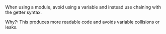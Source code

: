 When using a module, avoid using a variable and instead use chaining with the getter syntax.

Why?: This produces more readable code and avoids variable collisions or leaks.
